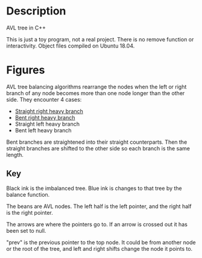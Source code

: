 # Description
AVL tree in C++

This is just a toy program, not a real project.
There is no remove function or interactivity.
Object files compiled on Ubuntu 18.04.
# Figures
AVL tree balancing algorithms rearrange the nodes when the left or right branch of any node becomes more than one node longer than the other side.
They encounter 4 cases:
* [Straight right heavy branch](images/AVL%20shift%20left.png)
* [Bent right heavy branch](images/AVL%20straighten%20right%20bend.png)
* Straight left heavy branch
* Bent left heavy branch

Bent branches are straightened into their straight counterparts.
Then the straight branches are shifted to the other side so each branch is the same length.
## Key
Black ink is the imbalanced tree.
Blue ink is changes to that tree by the balance function.

The beans are AVL nodes.
The left half is the left pointer, and the right half is the right pointer.

The arrows are where the pointers go to.
If an arrow is crossed out it has been set to null.

"prev" is the previous pointer to the top node.
It could be from another node or the root of the tree, and left and right shifts change the node it points to.
